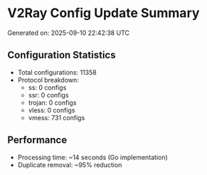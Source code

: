 # V2Ray Config Update Summary
Generated on: 2025-09-10 22:42:38 UTC

## Configuration Statistics
- Total configurations: 11358
- Protocol breakdown:
  - ss: 0 configs
  - ssr: 0 configs
  - trojan: 0 configs
  - vless: 0 configs
  - vmess: 731 configs

## Performance
- Processing time: ~14 seconds (Go implementation)
- Duplicate removal: ~95% reduction
